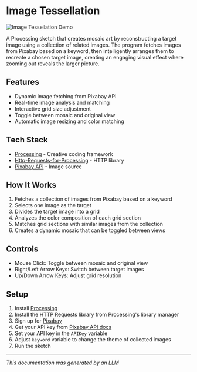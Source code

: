# Image Tessellation

![Image Tessellation Demo](./image-tessellation.gif)

A Processing sketch that creates mosaic art by reconstructing a target image using a collection of related images. The program fetches images from Pixabay based on a keyword, then intelligently arranges them to recreate a chosen target image, creating an engaging visual effect where zooming out reveals the larger picture.

## Features
- Dynamic image fetching from Pixabay API
- Real-time image analysis and matching
- Interactive grid size adjustment
- Toggle between mosaic and original view
- Automatic image resizing and color matching

## Tech Stack
- [Processing](https://processing.org/) - Creative coding framework
- [Http-Requests-for-Processing](https://github.com/runemadsen/HTTP-Requests-for-Processing) - HTTP library
- [Pixabay API](https://pixabay.com/api/docs/) - Image source

## How It Works
1. Fetches a collection of images from Pixabay based on a keyword
2. Selects one image as the target
3. Divides the target image into a grid
4. Analyzes the color composition of each grid section
5. Matches grid sections with similar images from the collection
6. Creates a dynamic mosaic that can be toggled between views

## Controls
- Mouse Click: Toggle between mosaic and original view
- Right/Left Arrow Keys: Switch between target images
- Up/Down Arrow Keys: Adjust grid resolution

## Setup
1. Install [Processing](https://processing.org/)
2. Install the HTTP Requests library from Processing's library manager
3. Sign up for [Pixabay](https://pixabay.com/)
4. Get your API key from [Pixabay API docs](https://pixabay.com/api/docs/)
5. Set your API key in the `APIKey` variable
6. Adjust `keyword` variable to change the theme of collected images
7. Run the sketch

---
*This documentation was generated by an LLM*